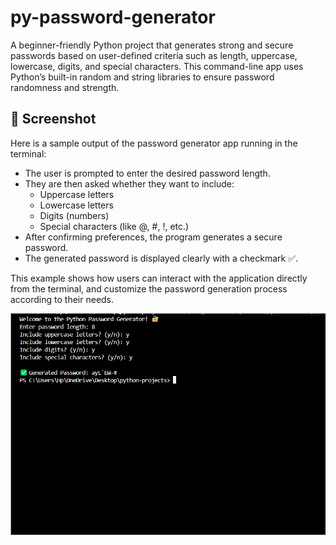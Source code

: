 # py-password-generator
A beginner-friendly Python project that generates strong and secure passwords based on user-defined criteria such as length, uppercase, lowercase, digits, and special characters. This command-line app uses Python’s built-in random and string libraries to ensure password randomness and strength.

## 📸 Screenshot

Here is a sample output of the password generator app running in the terminal:

- The user is prompted to enter the desired password length.
- They are then asked whether they want to include:
  - Uppercase letters
  - Lowercase letters
  - Digits (numbers)
  - Special characters (like @, #, !, etc.)
- After confirming preferences, the program generates a secure password.
- The generated password is displayed clearly with a checkmark ✅.

This example shows how users can interact with the application directly from the terminal, and customize the password generation process according to their needs.

![Password Generator Screenshot](screenshot.png)

